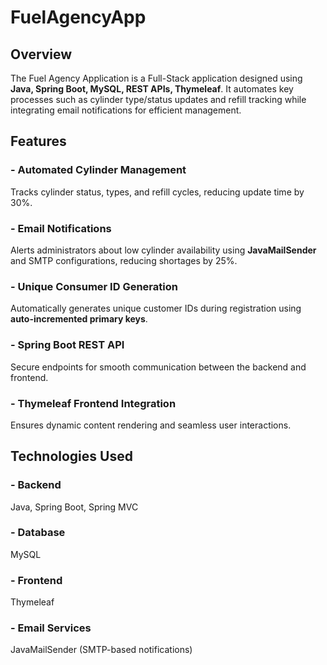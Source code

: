 # FuelAgencyApp
## Overview
The Fuel Agency Application is a Full-Stack application designed using **Java, Spring Boot, MySQL, REST APIs, Thymeleaf**. It automates key processes such as cylinder type/status updates and refill tracking while integrating email notifications for efficient management.

## Features
### - Automated Cylinder Management
Tracks cylinder status, types, and refill cycles, reducing update time by 30%.
### - Email Notifications
Alerts administrators about low cylinder availability using **JavaMailSender** and SMTP configurations, reducing shortages by 25%.
### - Unique Consumer ID Generation
Automatically generates unique customer IDs during registration using **auto-incremented primary keys**.
### - Spring Boot REST API
Secure endpoints for smooth communication between the backend and frontend.
### - Thymeleaf Frontend Integration
Ensures dynamic content rendering and seamless user interactions.

## Technologies Used
### - Backend
Java, Spring Boot, Spring MVC
### - Database
MySQL
### - Frontend
Thymeleaf
### - Email Services
JavaMailSender (SMTP-based notifications)
